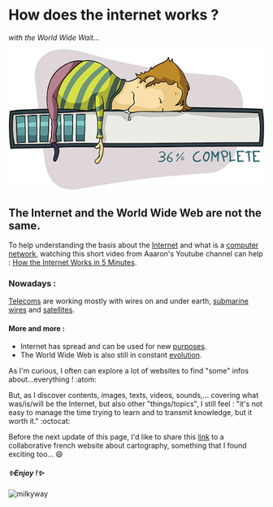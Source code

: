 # How does the internet works ? 
*with the World Wide Wait...*

![Tospeedornottospeed](../img/Slow_Connection_Speed_Internet.png?raw=true)

## The Internet and the World Wide Web are not the same.

To help understanding the basis about the [Internet](https://en.wikipedia.org/wiki/Internet) and what is a [computer network](https://en.wikipedia.org/wiki/Computer_network), watching this short video from Aaaron's Youtube channel can help : [How the Internet Works in 5 Minutes](https://www.youtube.com/watch?v=7_LPdttKXPc&ab_channel=Aaron).
 
### Nowadays :
[Telecoms](https://en.wikipedia.org/wiki/Telecommunication) are working mostly with wires on and under earth, [submarine wires](https://submarine-cable-map-2020.telegeography.com/) and [satellites](https://satmap.space/).

#### More and more :
- Internet has spread and can be used for new [purposes](https://en.wikipedia.org/wiki/Internet_of_things).
- The World Wide Web is also still in constant [evolution](https://en.wikipedia.org/wiki/Web_2.0).


As I'm curious, I often can explore a lot of websites to find "some" infos about...everything ! :atom:

But, as I discover contents, images, texts, videos, sounds,... covering what was/is/will be the Internet, but also other "things/topics", I still feel :
"it's not easy to manage the time trying to learn and to transmit knowledge, but it worth it." :octocat:

Before the next update of this page, I'd like to share this [link](https://veillecarto2-0.fr/) to a collaborative french website about cartography, something that I found exciting too... :smile:

##### ✨Enjoy !✨

![milkyway](../img/Artist’s_impression_of_the_Milky_Way.png?raw=true)
